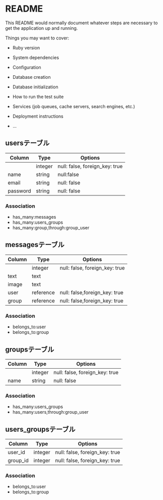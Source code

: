 # README

This README would normally document whatever steps are necessary to get the
application up and running.

Things you may want to cover:

* Ruby version

* System dependencies

* Configuration

* Database creation

* Database initialization

* How to run the test suite

* Services (job queues, cache servers, search engines, etc.)

* Deployment instructions

* ...
## usersテーブル

|Column|Type|Options|
|------|----|-------|
||integer|null: false, foreign_key: true|
|name|string|null:false|
|email|string|null: false|
|password|string|null: false|

### Association
- has_many:messages
- has_many:users_groups
- has_many:group,through:group_user

## messagesテーブル

|Column|Type|Options|
|------|----|-------|
||integer|null: false, foreign_key: true|
|text|text||
|image|text||
|user|reference|null: false,foreign_key: true|
|group|reference|null: false,foreign_key: true|

### Association
- belongs_to:user
- belongs_to:group

## groupsテーブル

|Column|Type|Options|
|------|----|-------|
||integer|null: false, foreign_key: true|
|name|string|null: false|

### Association
- has_many:users_groups
- has_many:users,through:group_user

## users_groupsテーブル

|Column|Type|Options|
|------|----|-------|
|user_id|integer|null: false, foreign_key: true|
|group_id|integer|null: false, foreign_key: true|

### Association
- belongs_to:user
- belongs_to:group